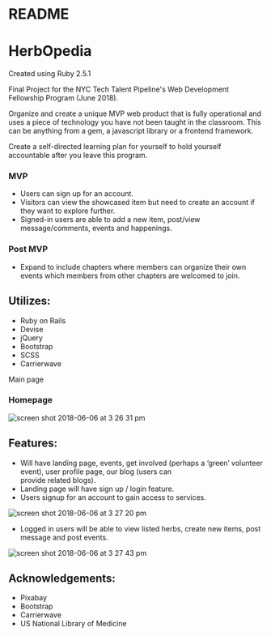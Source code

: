 # README

# **HerbOpedia**
Created using Ruby 2.5.1

Final Project for the NYC Tech Talent Pipeline's Web Development Fellowship Program (June 2018). 

Organize and create a unique MVP web product that is fully operational and uses a piece of technology you have not been taught in the classroom. This can be anything from a gem, a javascript library or a frontend framework. 

Create a self-directed learning plan for yourself to hold yourself accountable after you leave this program.


### **MVP**
- Users can sign up for an account.
- Visitors can view the showcased item but need to create an account if they want to explore further.
- Signed-in users are able to add a new item, post/view message/comments, events and happenings.


### **Post** MVP
- Expand to include chapters where members can organize their own events which members from other chapters are welcomed to join. 


## **Utilizes:**

- Ruby on Rails
- Devise
- jQuery
- Bootstrap
- SCSS
- Carrierwave


Main page

### Homepage

![screen shot 2018-06-06 at 3 26 31 pm](https://user-images.githubusercontent.com/29616111/41062069-a02ebbde-69a2-11e8-9066-25793d4e225c.png)


## **Features:**

- Will have landing page, events, get involved (perhaps a  ‘green’ volunteer event), user profile page,  our blog (users can  
  provide related blogs).
- Landing page will have sign up / login feature.
- Users signup for an account to gain access to services.


![screen shot 2018-06-06 at 3 27 20 pm](https://user-images.githubusercontent.com/29616111/41071095-454ff77e-69c4-11e8-97fb-e2388c8af843.png)


- Logged in users will be able to view listed herbs, create new items, post message and post events. 

![screen shot 2018-06-06 at 3 27 43 pm](https://user-images.githubusercontent.com/29616111/41071200-9cdb0696-69c4-11e8-9a11-15bc488a0b9c.png)


## **Acknowledgements:**

- Pixabay
- Bootstrap
- Carrierwave
- US National Library of Medicine

